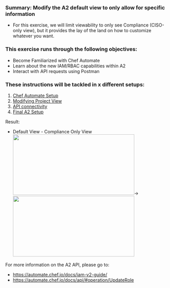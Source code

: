 ### Summary: Modify the A2 default view to only allow for specific information
 - For this exercise, we will limit viewability to only see Compliance (CISO-only view), but it provides the lay of the land on how to customize whatever you want.

### This exercise runs through the following objectives:
  - Become Familiarized with Chef Automate
  - Learn about the new IAM/RBAC capabilities within A2
  - Interact with API requests using Postman 

### These instructions will be tackled in x different setups:
1. [Chef Automate Setup](./instructions/A2_setup.md)
2. [Modifying Project View](./instructions/A2_projectview.md)
3. [API connectivity](./instructions/A2_api.md)
4. [Final A2 Setup](.instructions//A2_finalsetup.md)
  
  
Result:
- Default View - Compliance Only View
<kbd><img src="https://raw.githubusercontent.com/danf425/ChefAutomate_LimitViewability/master/images/a2-defaultview.png" width="380" height="190"></kbd>→<kbd><img src="https://raw.githubusercontent.com/danf425/ChefAutomate_LimitViewability/master/images/a2-cisoview.png" width="380" height="190"></kbd>  

For more information on the A2 API, please go to: 
- https://automate.chef.io/docs/iam-v2-guide/
- https://automate.chef.io/docs/api/#operation/UpdateRole